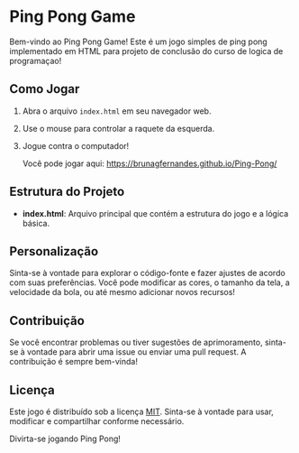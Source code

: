 # Ping Pong Game

Bem-vindo ao Ping Pong Game! Este é um jogo simples de ping pong implementado em HTML para projeto de conclusão do curso de logica de programaçao!

## Como Jogar

1. Abra o arquivo `index.html` em seu navegador web.
2. Use o mouse para controlar a raquete da esquerda.
3. Jogue contra o computador!

   Você pode jogar aqui: https://brunagfernandes.github.io/Ping-Pong/

## Estrutura do Projeto

- **index.html**: Arquivo principal que contém a estrutura do jogo e a lógica básica.

## Personalização

Sinta-se à vontade para explorar o código-fonte e fazer ajustes de acordo com suas preferências. Você pode modificar as cores, o tamanho da tela, a velocidade da bola, ou até mesmo adicionar novos recursos!

## Contribuição

Se você encontrar problemas ou tiver sugestões de aprimoramento, sinta-se à vontade para abrir uma issue ou enviar uma pull request. A contribuição é sempre bem-vinda!

## Licença

Este jogo é distribuído sob a licença [MIT](LICENSE). Sinta-se à vontade para usar, modificar e compartilhar conforme necessário.

Divirta-se jogando Ping Pong!

